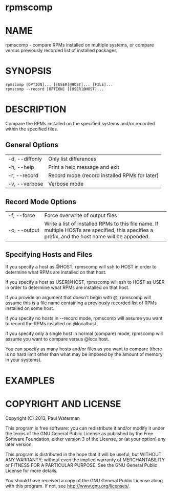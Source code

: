 rpmscomp
========

NAME
====
rpmscomp - compare RPMs installed on multiple systems, or compare versus previously recorded list of installed packages

SYNOPSIS
========

    rpmscomp [OPTION]... [[USER]@HOST]... [FILE]...
    rpmscomp --record [OPTION] [[USER]@HOST]...


DESCRIPTION
===========
Compare the RPMs installed on the specified systems and/or recorded within the
specified files.

General Options
---------------

<table>
<tr><td nowrap>-d, --diffonly</td><td>Only list differences</td><tr>
<tr><td nowrap>-h, --help</td><td> Print a help message and exit</td><tr>
<tr><td nowrap>-r, --record</td><td>Record mode (record installed RPMs for later)</td><tr>
<tr><td nowrap>-v, --verbose</td><td>Verbose mode</td><tr>
</table>

Record Mode Options
-------------------

<table>
<tr><td nowrap>-f, --force</td><td>Force overwrite of output files</td><tr>
<tr><td nowrap>-o, --output</td><td>Write a list of installed RPMs to this file name. If multiple HOSTs are specified, this specifies a prefix, and the host name will be appended.</td><tr>
</table>

Specifying Hosts and Files
--------------------------
If you specify a host as @HOST, rpmscomp will ssh to HOST in order to determine what RPMs are installed on that host.

If you specify a host as USER@HOST, rpmscomp will ssh to HOST as USER in order to determine what RPMs are installed on that host.

If you provide an argument that doesn't begin with @, rpmscomp will assume this is a file name containing a previously recorded list of RPMs installed on some host.

If you specify no hosts in --record mode, rpmscomp will assume you want to record the RPMs installed on @localhost.

if you specify only a single host in normal (compare) mode, rpmscomp will assume you want to compare versus @localhost.

You can specify as many hosts and/or files as you want to compare (there is no hard limit other than what may be imposed by the amount of memory in your systems).

EXAMPLES
========

COPYRIGHT AND LICENSE
=====================
Copyright (C) 2013, Paul Waterman

This program is free software: you can redistribute it and/or modify it
under the terms of the GNU General Public License as published by the Free
Software Foundation, either version 3 of the License, or (at your option)
any later version.

This program is distributed in the hope that it will be useful, but WITHOUT
ANY WARRANTY; without even the implied warranty of MERCHANTABILITY or
FITNESS FOR A PARTICULAR PURPOSE.  See the GNU General Public License for
more details.

You should have received a copy of the GNU General Public License along with
this program.  If not, see <http://www.gnu.org/licenses/>.
